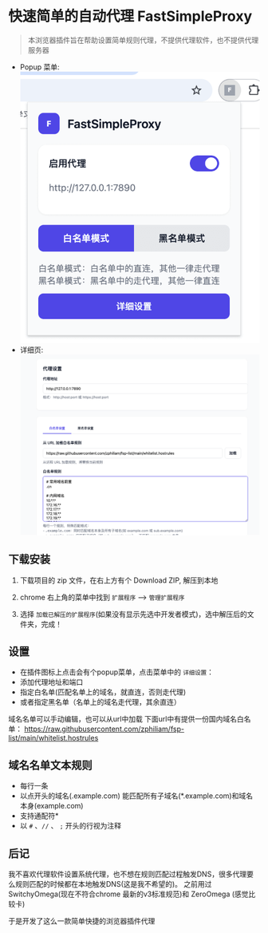 # 快速简单的自动代理 FastSimpleProxy

> 本浏览器插件旨在帮助设置简单规则代理，不提供代理软件，也不提供代理服务器

- Popup 菜单:
[![imgur](./img/popup.png)]()
- 详细页:
[![imgur](./img/detail.png)]()

## 下载安装

1. 下载项目的 zip 文件，在右上方有个 Download ZIP, 解压到本地

2. chrome 右上角的菜单中找到 `扩展程序` --> `管理扩展程序`

3. 选择 `加载已解压的扩展程序`(如果没有显示先选中开发者模式)，选中解压后的文件夹，完成！

## 设置

- 在插件图标上点击会有个popup菜单，点击菜单中的 `详细设置`：
- 添加代理地址和端口
- 指定白名单(匹配名单上的域名，就直连，否则走代理)
- 或者指定黑名单（名单上的域名走代理，其余直连）

域名名单可以手动编辑，也可以从url中加载
下面url中有提供一份国内域名白名单：
https://raw.githubusercontent.com/zphiliam/fsp-list/main/whitelist.hostrules

## 域名名单文本规则
- 每行一条
- 以点开头的域名(.example.com) 能匹配所有子域名(*.example.com)和域名本身(example.com)
- 支持通配符*
- 以 `#` 、`//` 、 `;` 开头的行视为注释

## 后记
我不喜欢代理软件设置系统代理，也不想在规则匹配过程触发DNS，很多代理要么规则匹配的时候都在本地触发DNS(这是我不希望的)。
之前用过SwitchyOmega(现在不符合chrome 最新的v3标准规范)和 ZeroOmega (感觉比较卡)

于是开发了这么一款简单快捷的浏览器插件代理
